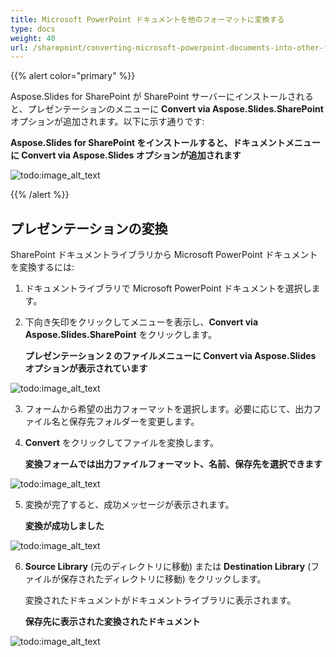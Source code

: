 ```yaml
---
title: Microsoft PowerPoint ドキュメントを他のフォーマットに変換する
type: docs
weight: 40
url: /sharepoint/converting-microsoft-powerpoint-documents-into-other-formats/
---
```


{{% alert color="primary" %}} 

Aspose.Slides for SharePoint が SharePoint サーバーにインストールされると、プレゼンテーションのメニューに **Convert via Aspose.Slides.SharePoint** オプションが追加されます。以下に示す通りです: 

**Aspose.Slides for SharePoint をインストールすると、ドキュメントメニューに Convert via Aspose.Slides オプションが追加されます** 

![todo:image_alt_text](converting-microsoft-powerpoint-documents-into-other-formats_1.png)

{{% /alert %}} 
## **プレゼンテーションの変換**
SharePoint ドキュメントライブラリから Microsoft PowerPoint ドキュメントを変換するには: 

1. ドキュメントライブラリで Microsoft PowerPoint ドキュメントを選択します。
2. 下向き矢印をクリックしてメニューを表示し、**Convert via Aspose.Slides.SharePoint** をクリックします。 

   **プレゼンテーション 2 のファイルメニューに Convert via Aspose.Slides オプションが表示されています** 

![todo:image_alt_text](converting-microsoft-powerpoint-documents-into-other-formats_2.png)




3. フォームから希望の出力フォーマットを選択します。必要に応じて、出力ファイル名と保存先フォルダーを変更します。
4. **Convert** をクリックしてファイルを変換します。 

   **変換フォームでは出力ファイルフォーマット、名前、保存先を選択できます** 

![todo:image_alt_text](converting-microsoft-powerpoint-documents-into-other-formats_3.png)




5. 変換が完了すると、成功メッセージが表示されます。 

   **変換が成功しました** 

![todo:image_alt_text](converting-microsoft-powerpoint-documents-into-other-formats_4.png)




6. **Source Library** (元のディレクトリに移動) または **Destination Library** (ファイルが保存されたディレクトリに移動) をクリックします。 

   変換されたドキュメントがドキュメントライブラリに表示されます。 

   **保存先に表示された変換されたドキュメント** 

![todo:image_alt_text](converting-microsoft-powerpoint-documents-into-other-formats_5.png)